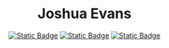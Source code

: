 <div align="center">
  
  # Joshua Evans


  [![Static Badge](https://img.shields.io/badge/Linked-In-blue?style=plastic&labelColor=white&color=%230A66C2)](https://www.linkedin.com/in/joshgevans)  [![Static Badge](https://img.shields.io/badge/%20email--blue?style=plastic&logo=minutemailer&logoColor=white&labelColor=blue)](mailto:joshgevans222@gmail.com) [![Static Badge](https://img.shields.io/badge/github--white?style=plastic&logo=github&logoColor=black&labelColor=white)](https://github.com/joshua-Evans-1) 

</div>

<!--
**joshua-Evans-1/joshua-Evans-1** is a ✨ _special_ ✨ repository because its `README.md` (this file) appears on your GitHub profile.

Here are some ideas to get you started:

- 🔭 I’m currently working on ...
- 🌱 I’m currently learning ...
- 👯 I’m looking to collaborate on ...
- 🤔 I’m looking for help with ...
- 💬 Ask me about ...
- 📫 How to reach me: ...
- 😄 Pronouns: ...
- ⚡ Fun fact: ...
-->
